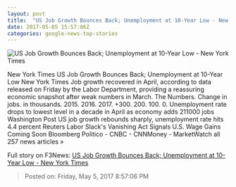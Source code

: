 ```yaml
---
layout: post
title:  "US Job Growth Bounces Back; Unemployment at 10-Year Low - New York Times"
date: 2017-05-05 15:57:06Z
categories: google-news-top-stories
---
```


![US Job Growth Bounces Back; Unemployment at 10-Year Low - New York Times](https://static01.nyt.com/images/2017/05/06/business/06jobschart2-1493988489771/06jobschart2-1493988489771-facebookJumbo.png)

New York Times US Job Growth Bounces Back; Unemployment at 10-Year Low New York Times Job growth recovered in April, according to data released on Friday by the Labor Department, providing a reassuring economic snapshot after weak numbers in March. The Numbers. Change in jobs. in thousands. 2015. 2016. 2017. +300. 200. 100. 0. Unemployment rate drops to lowest level in a decade in April as economy adds 211000 jobs Washington Post US job growth rebounds sharply, unemployment rate hits 4.4 percent Reuters Labor Slack's Vanishing Act Signals U.S. Wage Gains Coming Soon Bloomberg Politico - CNBC - CNNMoney - MarketWatch all 257 news articles »


Full story on F3News: [US Job Growth Bounces Back; Unemployment at 10-Year Low - New York Times](http://www.f3nws.com/n/dgbmTB)

> Posted on: Friday, May 5, 2017 8:57:06 PM
